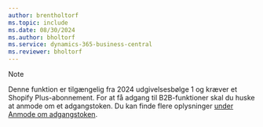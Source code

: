 ```yaml
---
author: brentholtorf
ms.topic: include
ms.date: 08/30/2024
ms.author: bholtorf
ms.service: dynamics-365-business-central
ms.reviewer: bholtorf
---
```


> [!NOTE]
> Denne funktion er tilgængelig fra 2024 udgivelsesbølge 1 og kræver et Shopify Plus-abonnement. For at få adgang til B2B-funktioner skal du huske at anmode om et adgangstoken. Du kan finde flere oplysninger [under Anmode om adgangstoken](../../business-central/shopify/troubleshoot.md#request-the-access-token).
